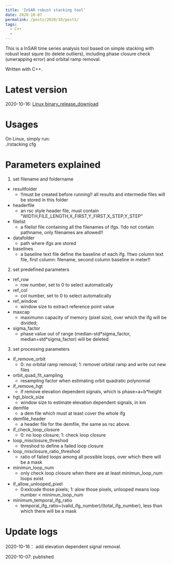 ```yaml
---
title: 'InSAR robust stacking tool'
date: 2020-10-07
permalink: /posts/2020/10/post1/
tags:
  - C++
  - 
---
```


This is a InSAR time series analysis tool based on simple stacking with robust least squre (to delete outliers), including phase closure check (unwrapping error) and orbital ramp removal.  

Written with C++. 

Latest version
======
2020-10-16: [Linux binary_release_download](ftp://www.gacos.net/pub/share/software/rstacking_20201024.zip)


Usages
======
On Linux, simply run:  
./rstacking cfg  

Parameters explained
======
1. set filename and foldername  
- resultfolder
  - !!must be created before running!! all results and intermedie files will be stored in this folder  
- headerfile
  - an rsc style header file, must contain "WIDTH,FILE_LENGTH,X_FIRST,Y_FIRST,X_STEP,Y_STEP"  
- filelist
  - a filelist file containing all the filenames of ifgs. !!do not contain pathname, only filenames are allowed!!  
- datafolder
  - path where ifgs are stored  
- baselines
  - a baseline text file define the baseline of each ifg. !!two column text file, first column: filename, second column baseline in meter!!  

2. set predefined parameters  
- ref_row
  - row number, set to 0 to select automatically   
- ref_col
  - col number, set to 0 to select automatically  
- ref_window
  - window size to extract reference point value  
- maxcap 
  - maximumn capacity of memory (pixel size), over which the ifg will be divided;  
- sigma_factor 
  - phase value out of range (median-std\*sigma_factor, median+std\*sigma_factor) will be deleted

3. set processing parameters  
- if_remove_orbit
  - 0: no orbital ramp removal; 1: removel orbital ramp and write out new files  
- orbit_quad_fit_sampling
  - resampling factor when estimating orbit quadratic polynomial 
- if_remove_hgt 
  - if remove elevation dependent signals, which is phase=a+b\*height
- hgt_block_size 
  - window size to estimate elevation dependent signals, in km
- demfile 
  - a dem file which must at least cover the whole ifg 
- demfile_header 
  - a header file for the demfile, the same as rsc above. 
- if_check_loop_closure
  - 0: no loop closure; 1: check loop closure  
- loop_misclosure_threshod
  - threshod to define a failed loop closure  
- loop_misclosure_ratio_threshod
  - ratio of failed loops among all possible loops, over which there will be a mask  
- minimun_loop_num
  - only check loop closure when there are at least minimun_loop_num loops exist  
- if_allow_unlooped_pixel
  - 0:exlcude those pixels; 1: alow those pixels, unlooped means loop number < minimun_loop_num   
- minimum_temporal_ifg_ratio
  - temporal_ifg_ratio=(valid_ifg_number)/(total_ifg_number), less than which there will be a mask  

Update logs
======
2020-10-16： add elevation dependent signal removal.

2020-10-07: published  
